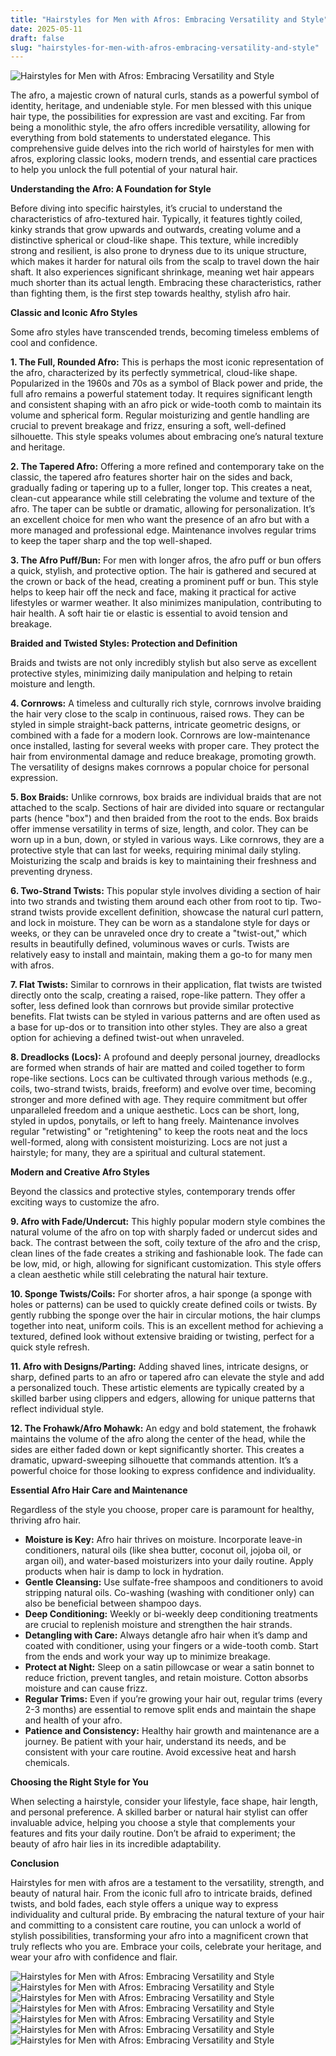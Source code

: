 ```yaml
---
title: "Hairstyles for Men with Afros: Embracing Versatility and Style"
date: 2025-05-11
draft: false
slug: "hairstyles-for-men-with-afros-embracing-versatility-and-style" 
---
```


![Hairstyles for Men with Afros: Embracing Versatility and Style](https://haircutinspiration.com/wp-content/uploads/2022/12/afro-hairstyles-for-men-Curls-with-Line-Up.jpg "Hairstyles for Men with Afros: Embracing Versatility and Style")

The afro, a majestic crown of natural curls, stands as a powerful symbol of identity, heritage, and undeniable style. For men blessed with this unique hair type, the possibilities for expression are vast and exciting. Far from being a monolithic style, the afro offers incredible versatility, allowing for everything from bold statements to understated elegance. This comprehensive guide delves into the rich world of hairstyles for men with afros, exploring classic looks, modern trends, and essential care practices to help you unlock the full potential of your natural hair.

**Understanding the Afro: A Foundation for Style**

Before diving into specific hairstyles, it’s crucial to understand the characteristics of afro-textured hair. Typically, it features tightly coiled, kinky strands that grow upwards and outwards, creating volume and a distinctive spherical or cloud-like shape. This texture, while incredibly strong and resilient, is also prone to dryness due to its unique structure, which makes it harder for natural oils from the scalp to travel down the hair shaft. It also experiences significant shrinkage, meaning wet hair appears much shorter than its actual length. Embracing these characteristics, rather than fighting them, is the first step towards healthy, stylish afro hair.

**Classic and Iconic Afro Styles**

Some afro styles have transcended trends, becoming timeless emblems of cool and confidence.

**1. The Full, Rounded Afro:** This is perhaps the most iconic representation of the afro, characterized by its perfectly symmetrical, cloud-like shape. Popularized in the 1960s and 70s as a symbol of Black power and pride, the full afro remains a powerful statement today. It requires significant length and consistent shaping with an afro pick or wide-tooth comb to maintain its volume and spherical form. Regular moisturizing and gentle handling are crucial to prevent breakage and frizz, ensuring a soft, well-defined silhouette. This style speaks volumes about embracing one’s natural texture and heritage.

**2. The Tapered Afro:** Offering a more refined and contemporary take on the classic, the tapered afro features shorter hair on the sides and back, gradually fading or tapering up to a fuller, longer top. This creates a neat, clean-cut appearance while still celebrating the volume and texture of the afro. The taper can be subtle or dramatic, allowing for personalization. It’s an excellent choice for men who want the presence of an afro but with a more managed and professional edge. Maintenance involves regular trims to keep the taper sharp and the top well-shaped.

**3. The Afro Puff/Bun:** For men with longer afros, the afro puff or bun offers a quick, stylish, and protective option. The hair is gathered and secured at the crown or back of the head, creating a prominent puff or bun. This style helps to keep hair off the neck and face, making it practical for active lifestyles or warmer weather. It also minimizes manipulation, contributing to hair health. A soft hair tie or elastic is essential to avoid tension and breakage.

**Braided and Twisted Styles: Protection and Definition**

Braids and twists are not only incredibly stylish but also serve as excellent protective styles, minimizing daily manipulation and helping to retain moisture and length.

**4. Cornrows:** A timeless and culturally rich style, cornrows involve braiding the hair very close to the scalp in continuous, raised rows. They can be styled in simple straight-back patterns, intricate geometric designs, or combined with a fade for a modern look. Cornrows are low-maintenance once installed, lasting for several weeks with proper care. They protect the hair from environmental damage and reduce breakage, promoting growth. The versatility of designs makes cornrows a popular choice for personal expression.

**5. Box Braids:** Unlike cornrows, box braids are individual braids that are not attached to the scalp. Sections of hair are divided into square or rectangular parts (hence "box") and then braided from the root to the ends. Box braids offer immense versatility in terms of size, length, and color. They can be worn up in a bun, down, or styled in various ways. Like cornrows, they are a protective style that can last for weeks, requiring minimal daily styling. Moisturizing the scalp and braids is key to maintaining their freshness and preventing dryness.

**6. Two-Strand Twists:** This popular style involves dividing a section of hair into two strands and twisting them around each other from root to tip. Two-strand twists provide excellent definition, showcase the natural curl pattern, and lock in moisture. They can be worn as a standalone style for days or weeks, or they can be unraveled once dry to create a "twist-out," which results in beautifully defined, voluminous waves or curls. Twists are relatively easy to install and maintain, making them a go-to for many men with afros.

**7. Flat Twists:** Similar to cornrows in their application, flat twists are twisted directly onto the scalp, creating a raised, rope-like pattern. They offer a softer, less defined look than cornrows but provide similar protective benefits. Flat twists can be styled in various patterns and are often used as a base for up-dos or to transition into other styles. They are also a great option for achieving a defined twist-out when unraveled.

**8. Dreadlocks (Locs):** A profound and deeply personal journey, dreadlocks are formed when strands of hair are matted and coiled together to form rope-like sections. Locs can be cultivated through various methods (e.g., coils, two-strand twists, braids, freeform) and evolve over time, becoming stronger and more defined with age. They require commitment but offer unparalleled freedom and a unique aesthetic. Locs can be short, long, styled in updos, ponytails, or left to hang freely. Maintenance involves regular "retwisting" or "retightening" to keep the roots neat and the locs well-formed, along with consistent moisturizing. Locs are not just a hairstyle; for many, they are a spiritual and cultural statement.

**Modern and Creative Afro Styles**

Beyond the classics and protective styles, contemporary trends offer exciting ways to customize the afro.

**9. Afro with Fade/Undercut:** This highly popular modern style combines the natural volume of the afro on top with sharply faded or undercut sides and back. The contrast between the soft, coily texture of the afro and the crisp, clean lines of the fade creates a striking and fashionable look. The fade can be low, mid, or high, allowing for significant customization. This style offers a clean aesthetic while still celebrating the natural hair texture.

**10. Sponge Twists/Coils:** For shorter afros, a hair sponge (a sponge with holes or patterns) can be used to quickly create defined coils or twists. By gently rubbing the sponge over the hair in circular motions, the hair clumps together into neat, uniform coils. This is an excellent method for achieving a textured, defined look without extensive braiding or twisting, perfect for a quick style refresh.

**11. Afro with Designs/Parting:** Adding shaved lines, intricate designs, or sharp, defined parts to an afro or tapered afro can elevate the style and add a personalized touch. These artistic elements are typically created by a skilled barber using clippers and edgers, allowing for unique patterns that reflect individual style.

**12. The Frohawk/Afro Mohawk:** An edgy and bold statement, the frohawk maintains the volume of the afro along the center of the head, while the sides are either faded down or kept significantly shorter. This creates a dramatic, upward-sweeping silhouette that commands attention. It’s a powerful choice for those looking to express confidence and individuality.

**Essential Afro Hair Care and Maintenance**

Regardless of the style you choose, proper care is paramount for healthy, thriving afro hair.

* **Moisture is Key:** Afro hair thrives on moisture. Incorporate leave-in conditioners, natural oils (like shea butter, coconut oil, jojoba oil, or argan oil), and water-based moisturizers into your daily routine. Apply products when hair is damp to lock in hydration.
* **Gentle Cleansing:** Use sulfate-free shampoos and conditioners to avoid stripping natural oils. Co-washing (washing with conditioner only) can also be beneficial between shampoo days.
* **Deep Conditioning:** Weekly or bi-weekly deep conditioning treatments are crucial to replenish moisture and strengthen the hair strands.
* **Detangling with Care:** Always detangle afro hair when it’s damp and coated with conditioner, using your fingers or a wide-tooth comb. Start from the ends and work your way up to minimize breakage.
* **Protect at Night:** Sleep on a satin pillowcase or wear a satin bonnet to reduce friction, prevent tangles, and retain moisture. Cotton absorbs moisture and can cause frizz.
* **Regular Trims:** Even if you’re growing your hair out, regular trims (every 2-3 months) are essential to remove split ends and maintain the shape and health of your afro.
* **Patience and Consistency:** Healthy hair growth and maintenance are a journey. Be patient with your hair, understand its needs, and be consistent with your care routine. Avoid excessive heat and harsh chemicals.

**Choosing the Right Style for You**

When selecting a hairstyle, consider your lifestyle, face shape, hair length, and personal preference. A skilled barber or natural hair stylist can offer invaluable advice, helping you choose a style that complements your features and fits your daily routine. Don’t be afraid to experiment; the beauty of afro hair lies in its incredible adaptability.

**Conclusion**

Hairstyles for men with afros are a testament to the versatility, strength, and beauty of natural hair. From the iconic full afro to intricate braids, defined twists, and bold fades, each style offers a unique way to express individuality and cultural pride. By embracing the natural texture of your hair and committing to a consistent care routine, you can unlock a world of stylish possibilities, transforming your afro into a magnificent crown that truly reflects who you are. Embrace your coils, celebrate your heritage, and wear your afro with confidence and flair.

![Hairstyles for Men with Afros: Embracing Versatility and Style](https://haircutinspiration.com/wp-content/uploads/Top-afro-e1536751623782-1080x1737.jpg "Hairstyles for Men with Afros: Embracing Versatility and Style") ![Hairstyles for Men with Afros: Embracing Versatility and Style](https://i.pinimg.com/originals/3f/82/c0/3f82c07a405e77d423d16e8bd341cea9.jpg "Hairstyles for Men with Afros: Embracing Versatility and Style") ![Hairstyles for Men with Afros: Embracing Versatility and Style](https://i.pinimg.com/736x/73/ee/5b/73ee5b4e1f6aea04a81e7f28ea2b0189.jpg "Hairstyles for Men with Afros: Embracing Versatility and Style") ![Hairstyles for Men with Afros: Embracing Versatility and Style](https://www.menshairstylestoday.com/wp-content/uploads/2018/02/Different-Types-of-Afros-Men.jpg "Hairstyles for Men with Afros: Embracing Versatility and Style") ![Hairstyles for Men with Afros: Embracing Versatility and Style](https://i.pinimg.com/originals/4d/31/ba/4d31bacfc83704394a999e15f13dd1a2.jpg "Hairstyles for Men with Afros: Embracing Versatility and Style") ![Hairstyles for Men with Afros: Embracing Versatility and Style](https://www.menshairstyletrends.com/wp-content/uploads/2017/08/ricanbarber_-short-afro-haircut-temple-fade.jpg "Hairstyles for Men with Afros: Embracing Versatility and Style") ![Hairstyles for Men with Afros: Embracing Versatility and Style](https://i.pinimg.com/originals/0b/a2/65/0ba2652c89539fbdc6a5d7813b1bffb3.jpg "Hairstyles for Men with Afros: Embracing Versatility and Style")
